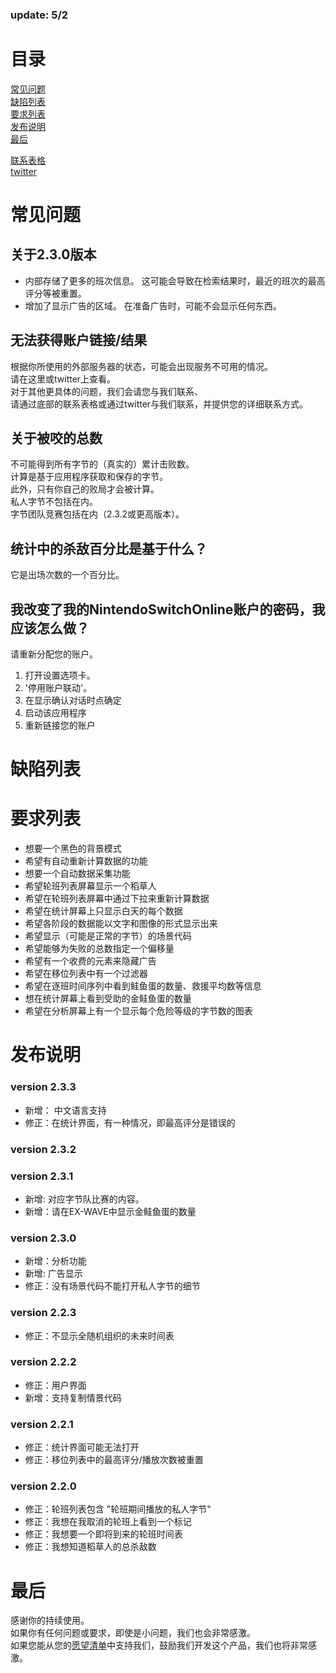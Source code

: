 ### update: 5/2

# 目录
[常见问题](#常见问题)<br>
[缺陷列表](#缺陷列表)<br>
[要求列表](#要求列表)<br>
[发布说明](#发布说明)<br>
[最后](#最后)<br>

[联系表格](https://docs.google.com/forms/d/e/1FAIpQLSfFl98x3KUkrAbwx0oG66yOFegL4Xc2ADAKDMhhGI2rZ5YGlg/viewform)<br>
[twitter](https://twitter.com/salmdroid)<br>

# 常见问题

## 关于2.3.0版本
- 内部存储了更多的班次信息。 这可能会导致在检索结果时，最近的班次的最高评分等被重置。
- 增加了显示广告的区域。 在准备广告时，可能不会显示任何东西。

## 无法获得账户链接/结果
根据你所使用的外部服务器的状态，可能会出现服务不可用的情况。<br>
请在这里或twitter上查看。<br>
对于其他更具体的问题，我们会请您与我们联系、<br>
请通过底部的联系表格或通过twitter与我们联系，并提供您的详细联系方式。<br>

## 关于被咬的总数
不可能得到所有字节的（真实的）累计击败数。<br>
计算是基于应用程序获取和保存的字节。<br>
此外，只有你自己的败局才会被计算。<br>
私人字节不包括在内。<br>
字节团队竞赛包括在内（2.3.2或更高版本）。<br>

## 统计中的杀敌百分比是基于什么？
它是出场次数的一个百分比。<br>

## 我改变了我的NintendoSwitchOnline账户的密码，我应该怎么做？
请重新分配您的账户。
1. 打开设置选项卡。
2. '停用账户联动'。
3. 在显示确认对话时点确定
4. 启动该应用程序
5. 重新链接您的账户

# 缺陷列表

# 要求列表
- 想要一个黑色的背景模式
- 希望有自动重新计算数据的功能
- 想要一个自动数据采集功能
- 希望轮班列表屏幕显示一个稻草人
- 希望在轮班列表屏幕中通过下拉来重新计算数据
- 希望在统计屏幕上只显示白天的每个数据
- 希望各阶段的数据能以文字和图像的形式显示出来
- 希望显示（可能是正常的字节）的场景代码
- 希望能够为失败的总数指定一个偏移量
- 希望有一个收费的元素来隐藏广告
- 希望在移位列表中有一个过滤器
- 希望在逐班时间序列中看到鲑鱼蛋的数量、救援平均数等信息
- 想在统计屏幕上看到受助的金鲑鱼蛋的数量
- 希望在分析屏幕上有一个显示每个危险等级的字节数的图表

# 发布说明

### version 2.3.3
- 新增： 中文语言支持
- 修正：在统计界面，有一种情况，即最高评分是错误的

### version 2.3.2
### version 2.3.1
- 新增: 对应字节队比赛的内容。
- 新增：请在EX-WAVE中显示金鲑鱼蛋的数量

### version 2.3.0
- 新增：分析功能
- 新增: 广告显示
- 修正：没有场景代码不能打开私人字节的细节

### version 2.2.3
- 修正：不显示全随机组织的未来时间表

### version 2.2.2
- 修正：用户界面
- 新增：支持复制情景代码

### version 2.2.1
- 修正：统计界面可能无法打开
- 修正：移位列表中的最高评分/播放次数被重置

### version 2.2.0
- 修正：轮班列表包含 "轮班期间播放的私人字节"
- 修正：我想在我取消的轮班上看到一个标记
- 修正：我想要一个即将到来的轮班时间表
- 修正：我想知道稻草人的总杀敌数

# 最后
感谢你的持续使用。<br>
如果你有任何问题或要求，即使是小问题，我们也会非常感激。<br>
如果您能从您的[愿望清单](https://www.amazon.jp/hz/wishlist/ls/N266KX5GC3JF?ref_=wl_share)中支持我们，鼓励我们开发这个产品，我们也将非常感激。<br>